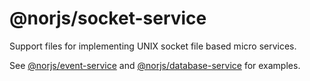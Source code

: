 # @norjs/socket-service

Support files for implementing UNIX socket file based micro services.

See [@norjs/event-service](https://github.com/norjs/event-service) and [@norjs/database-service](https://github.com/norjs/database-service) for examples.

